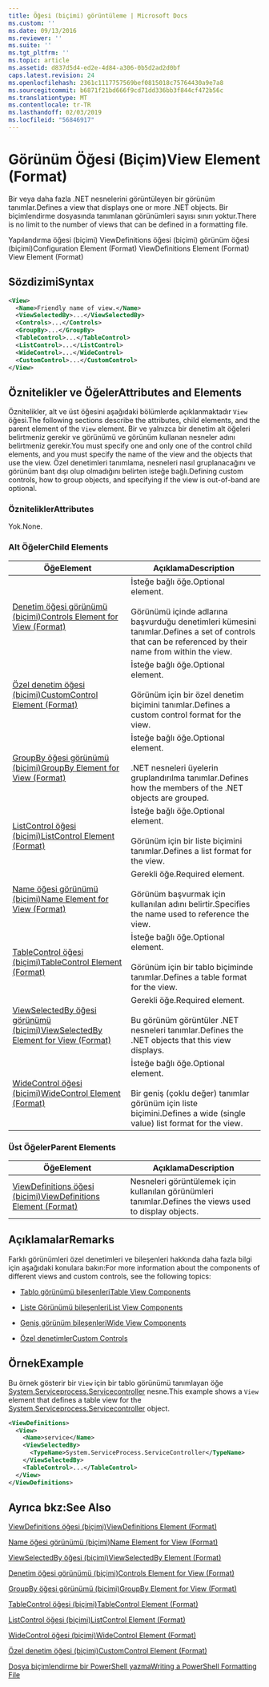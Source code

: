 ```yaml
---
title: Öğesi (biçimi) görüntüleme | Microsoft Docs
ms.custom: ''
ms.date: 09/13/2016
ms.reviewer: ''
ms.suite: ''
ms.tgt_pltfrm: ''
ms.topic: article
ms.assetid: d837d5d4-ed2e-4d84-a306-0b5d2ad2d0bf
caps.latest.revision: 24
ms.openlocfilehash: 2361c1117757569bef0815018c75764430a9e7a8
ms.sourcegitcommit: b6871f21bd666f9cd71dd336bb3f844cf472b56c
ms.translationtype: MT
ms.contentlocale: tr-TR
ms.lasthandoff: 02/03/2019
ms.locfileid: "56846917"
---
```

# <a name="view-element-format"></a><span data-ttu-id="bfda8-102">Görünüm Öğesi (Biçim)</span><span class="sxs-lookup"><span data-stu-id="bfda8-102">View Element (Format)</span></span>

<span data-ttu-id="bfda8-103">Bir veya daha fazla .NET nesnelerini görüntüleyen bir görünüm tanımlar.</span><span class="sxs-lookup"><span data-stu-id="bfda8-103">Defines a view that displays one or more .NET objects.</span></span> <span data-ttu-id="bfda8-104">Bir biçimlendirme dosyasında tanımlanan görünümleri sayısı sınırı yoktur.</span><span class="sxs-lookup"><span data-stu-id="bfda8-104">There is no limit to the number of views that can be defined in a formatting file.</span></span>

<span data-ttu-id="bfda8-105">Yapılandırma öğesi (biçimi) ViewDefinitions öğesi (biçimi) görünüm öğesi (biçimi)</span><span class="sxs-lookup"><span data-stu-id="bfda8-105">Configuration Element (Format) ViewDefinitions Element (Format) View Element (Format)</span></span>

## <a name="syntax"></a><span data-ttu-id="bfda8-106">Sözdizimi</span><span class="sxs-lookup"><span data-stu-id="bfda8-106">Syntax</span></span>

```xml
<View>
  <Name>Friendly name of view.</Name>
  <ViewSelectedBy>...</ViewSelectedBy>
  <Controls>...</Controls>
  <GroupBy>...</GroupBy>
  <TableControl>...</TableControl>
  <ListControl>...</ListControl>
  <WideControl>...</WideControl>
  <CustomControl>...</CustomControl>
</View>
```

## <a name="attributes-and-elements"></a><span data-ttu-id="bfda8-107">Öznitelikler ve Öğeler</span><span class="sxs-lookup"><span data-stu-id="bfda8-107">Attributes and Elements</span></span>

<span data-ttu-id="bfda8-108">Öznitelikler, alt ve üst öğesini aşağıdaki bölümlerde açıklanmaktadır `View` öğesi.</span><span class="sxs-lookup"><span data-stu-id="bfda8-108">The following sections describe the attributes, child elements, and the parent element of the `View` element.</span></span> <span data-ttu-id="bfda8-109">Bir ve yalnızca bir denetim alt öğeleri belirtmeniz gerekir ve görünümü ve görünüm kullanan nesneler adını belirtmeniz gerekir.</span><span class="sxs-lookup"><span data-stu-id="bfda8-109">You must specify one and only one of the control child elements, and you must specify the name of the view and the objects that use the view.</span></span> <span data-ttu-id="bfda8-110">Özel denetimleri tanımlama, nesneleri nasıl gruplanacağını ve görünüm bant dışı olup olmadığını belirten isteğe bağlı.</span><span class="sxs-lookup"><span data-stu-id="bfda8-110">Defining custom controls, how to group objects, and specifying if the view is out-of-band are optional.</span></span>

### <a name="attributes"></a><span data-ttu-id="bfda8-111">Öznitelikler</span><span class="sxs-lookup"><span data-stu-id="bfda8-111">Attributes</span></span>

<span data-ttu-id="bfda8-112">Yok.</span><span class="sxs-lookup"><span data-stu-id="bfda8-112">None.</span></span>

### <a name="child-elements"></a><span data-ttu-id="bfda8-113">Alt Öğeler</span><span class="sxs-lookup"><span data-stu-id="bfda8-113">Child Elements</span></span>

|<span data-ttu-id="bfda8-114">Öğe</span><span class="sxs-lookup"><span data-stu-id="bfda8-114">Element</span></span>|<span data-ttu-id="bfda8-115">Açıklama</span><span class="sxs-lookup"><span data-stu-id="bfda8-115">Description</span></span>|
|-------------|-----------------|
|[<span data-ttu-id="bfda8-116">Denetim öğesi görünümü (biçimi)</span><span class="sxs-lookup"><span data-stu-id="bfda8-116">Controls Element for View (Format)</span></span>](./controls-element-for-view-format.md)|<span data-ttu-id="bfda8-117">İsteğe bağlı öğe.</span><span class="sxs-lookup"><span data-stu-id="bfda8-117">Optional element.</span></span><br /><br /> <span data-ttu-id="bfda8-118">Görünümü içinde adlarına başvurduğu denetimleri kümesini tanımlar.</span><span class="sxs-lookup"><span data-stu-id="bfda8-118">Defines a set of controls that can be referenced by their name from within the view.</span></span>|
|[<span data-ttu-id="bfda8-119">Özel denetim öğesi (biçimi)</span><span class="sxs-lookup"><span data-stu-id="bfda8-119">CustomControl Element (Format)</span></span>](./customcontrol-element-for-groupby-format.md)|<span data-ttu-id="bfda8-120">İsteğe bağlı öğe.</span><span class="sxs-lookup"><span data-stu-id="bfda8-120">Optional element.</span></span><br /><br /> <span data-ttu-id="bfda8-121">Görünüm için bir özel denetim biçimini tanımlar.</span><span class="sxs-lookup"><span data-stu-id="bfda8-121">Defines a custom control format for the view.</span></span>|
|[<span data-ttu-id="bfda8-122">GroupBy öğesi görünümü (biçimi)</span><span class="sxs-lookup"><span data-stu-id="bfda8-122">GroupBy Element for View (Format)</span></span>](./groupby-element-for-view-format.md)|<span data-ttu-id="bfda8-123">İsteğe bağlı öğe.</span><span class="sxs-lookup"><span data-stu-id="bfda8-123">Optional element.</span></span><br /><br /> <span data-ttu-id="bfda8-124">.NET nesneleri üyelerin gruplandırılma tanımlar.</span><span class="sxs-lookup"><span data-stu-id="bfda8-124">Defines how the members of the .NET objects are grouped.</span></span>|
|[<span data-ttu-id="bfda8-125">ListControl öğesi (biçimi)</span><span class="sxs-lookup"><span data-stu-id="bfda8-125">ListControl Element (Format)</span></span>](./listcontrol-element-format.md)|<span data-ttu-id="bfda8-126">İsteğe bağlı öğe.</span><span class="sxs-lookup"><span data-stu-id="bfda8-126">Optional element.</span></span><br /><br /> <span data-ttu-id="bfda8-127">Görünüm için bir liste biçimini tanımlar.</span><span class="sxs-lookup"><span data-stu-id="bfda8-127">Defines a list format for the view.</span></span>|
|[<span data-ttu-id="bfda8-128">Name öğesi görünümü (biçimi)</span><span class="sxs-lookup"><span data-stu-id="bfda8-128">Name Element for View (Format)</span></span>](./name-element-for-view-format.md)|<span data-ttu-id="bfda8-129">Gerekli öğe.</span><span class="sxs-lookup"><span data-stu-id="bfda8-129">Required element.</span></span><br /><br /> <span data-ttu-id="bfda8-130">Görünüm başvurmak için kullanılan adını belirtir.</span><span class="sxs-lookup"><span data-stu-id="bfda8-130">Specifies the name used to reference the view.</span></span>|
|[<span data-ttu-id="bfda8-131">TableControl öğesi (biçimi)</span><span class="sxs-lookup"><span data-stu-id="bfda8-131">TableControl Element (Format)</span></span>](./tablecontrol-element-format.md)|<span data-ttu-id="bfda8-132">İsteğe bağlı öğe.</span><span class="sxs-lookup"><span data-stu-id="bfda8-132">Optional element.</span></span><br /><br /> <span data-ttu-id="bfda8-133">Görünüm için bir tablo biçiminde tanımlar.</span><span class="sxs-lookup"><span data-stu-id="bfda8-133">Defines a table format for the view.</span></span>|
|[<span data-ttu-id="bfda8-134">ViewSelectedBy öğesi görünümü (biçimi)</span><span class="sxs-lookup"><span data-stu-id="bfda8-134">ViewSelectedBy Element for View (Format)</span></span>](./viewselectedby-element-format.md)|<span data-ttu-id="bfda8-135">Gerekli öğe.</span><span class="sxs-lookup"><span data-stu-id="bfda8-135">Required element.</span></span><br /><br /> <span data-ttu-id="bfda8-136">Bu görünüm görüntüler .NET nesneleri tanımlar.</span><span class="sxs-lookup"><span data-stu-id="bfda8-136">Defines the .NET objects that this view displays.</span></span>|
|[<span data-ttu-id="bfda8-137">WideControl öğesi (biçimi)</span><span class="sxs-lookup"><span data-stu-id="bfda8-137">WideControl Element (Format)</span></span>](./widecontrol-element-format.md)|<span data-ttu-id="bfda8-138">İsteğe bağlı öğe.</span><span class="sxs-lookup"><span data-stu-id="bfda8-138">Optional element.</span></span><br /><br /> <span data-ttu-id="bfda8-139">Bir geniş (çoklu değer) tanımlar görünüm için liste biçimini.</span><span class="sxs-lookup"><span data-stu-id="bfda8-139">Defines a wide (single value) list format for the view.</span></span>|

### <a name="parent-elements"></a><span data-ttu-id="bfda8-140">Üst Öğeler</span><span class="sxs-lookup"><span data-stu-id="bfda8-140">Parent Elements</span></span>

|<span data-ttu-id="bfda8-141">Öğe</span><span class="sxs-lookup"><span data-stu-id="bfda8-141">Element</span></span>|<span data-ttu-id="bfda8-142">Açıklama</span><span class="sxs-lookup"><span data-stu-id="bfda8-142">Description</span></span>|
|-------------|-----------------|
|[<span data-ttu-id="bfda8-143">ViewDefinitions öğesi (biçimi)</span><span class="sxs-lookup"><span data-stu-id="bfda8-143">ViewDefinitions Element (Format)</span></span>](./viewdefinitions-element-format.md)|<span data-ttu-id="bfda8-144">Nesneleri görüntülemek için kullanılan görünümleri tanımlar.</span><span class="sxs-lookup"><span data-stu-id="bfda8-144">Defines the views used to display objects.</span></span>|

## <a name="remarks"></a><span data-ttu-id="bfda8-145">Açıklamalar</span><span class="sxs-lookup"><span data-stu-id="bfda8-145">Remarks</span></span>

<span data-ttu-id="bfda8-146">Farklı görünümleri özel denetimleri ve bileşenleri hakkında daha fazla bilgi için aşağıdaki konulara bakın:</span><span class="sxs-lookup"><span data-stu-id="bfda8-146">For more information about the components of different views and custom controls, see the following topics:</span></span>

- [<span data-ttu-id="bfda8-147">Tablo görünümü bileşenleri</span><span class="sxs-lookup"><span data-stu-id="bfda8-147">Table View Components</span></span>](./creating-a-table-view.md)

- [<span data-ttu-id="bfda8-148">Liste Görünümü bileşenleri</span><span class="sxs-lookup"><span data-stu-id="bfda8-148">List View Components</span></span>](./creating-a-list-view.md)

- [<span data-ttu-id="bfda8-149">Geniş görünüm bileşenleri</span><span class="sxs-lookup"><span data-stu-id="bfda8-149">Wide View Components</span></span>](./creating-a-wide-view.md)

- [<span data-ttu-id="bfda8-150">Özel denetimler</span><span class="sxs-lookup"><span data-stu-id="bfda8-150">Custom Controls</span></span>](./creating-custom-controls.md)

## <a name="example"></a><span data-ttu-id="bfda8-151">Örnek</span><span class="sxs-lookup"><span data-stu-id="bfda8-151">Example</span></span>

<span data-ttu-id="bfda8-152">Bu örnek gösterir bir `View` için bir tablo görünümü tanımlayan öğe [System.Serviceprocess.Servicecontroller](/dotnet/api/System.ServiceProcess.ServiceController) nesne.</span><span class="sxs-lookup"><span data-stu-id="bfda8-152">This example shows a `View` element that defines a table view for the [System.Serviceprocess.Servicecontroller](/dotnet/api/System.ServiceProcess.ServiceController) object.</span></span>

```xml
<ViewDefinitions>
  <View>
    <Name>service</Name>
    <ViewSelectedBy>
      <TypeName>System.ServiceProcess.ServiceController</TypeName>
    </ViewSelectedBy>
    <TableControl>...</TableControl>
  </View>
</ViewDefinitions>

```

## <a name="see-also"></a><span data-ttu-id="bfda8-153">Ayrıca bkz:</span><span class="sxs-lookup"><span data-stu-id="bfda8-153">See Also</span></span>

[<span data-ttu-id="bfda8-154">ViewDefinitions öğesi (biçimi)</span><span class="sxs-lookup"><span data-stu-id="bfda8-154">ViewDefinitions Element (Format)</span></span>](./viewdefinitions-element-format.md)

[<span data-ttu-id="bfda8-155">Name öğesi görünümü (biçimi)</span><span class="sxs-lookup"><span data-stu-id="bfda8-155">Name Element for View (Format)</span></span>](./name-element-for-view-format.md)

[<span data-ttu-id="bfda8-156">ViewSelectedBy öğesi (biçimi)</span><span class="sxs-lookup"><span data-stu-id="bfda8-156">ViewSelectedBy Element (Format)</span></span>](./viewselectedby-element-format.md)

[<span data-ttu-id="bfda8-157">Denetim öğesi görünümü (biçimi)</span><span class="sxs-lookup"><span data-stu-id="bfda8-157">Controls Element for View (Format)</span></span>](./controls-element-for-view-format.md)

[<span data-ttu-id="bfda8-158">GroupBy öğesi görünümü (biçimi)</span><span class="sxs-lookup"><span data-stu-id="bfda8-158">GroupBy Element for View (Format)</span></span>](./groupby-element-for-view-format.md)

[<span data-ttu-id="bfda8-159">TableControl öğesi (biçimi)</span><span class="sxs-lookup"><span data-stu-id="bfda8-159">TableControl Element (Format)</span></span>](./tablecontrol-element-format.md)

[<span data-ttu-id="bfda8-160">ListControl öğesi (biçimi)</span><span class="sxs-lookup"><span data-stu-id="bfda8-160">ListControl Element (Format)</span></span>](./listcontrol-element-format.md)

[<span data-ttu-id="bfda8-161">WideControl öğesi (biçimi)</span><span class="sxs-lookup"><span data-stu-id="bfda8-161">WideControl Element (Format)</span></span>](./widecontrol-element-format.md)

[<span data-ttu-id="bfda8-162">Özel denetim öğesi (biçimi)</span><span class="sxs-lookup"><span data-stu-id="bfda8-162">CustomControl Element (Format)</span></span>](./customcontrol-element-for-groupby-format.md)

[<span data-ttu-id="bfda8-163">Dosya biçimlendirme bir PowerShell yazma</span><span class="sxs-lookup"><span data-stu-id="bfda8-163">Writing a PowerShell Formatting File</span></span>](./writing-a-powershell-formatting-file.md)
